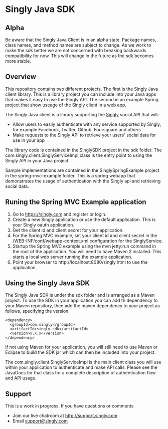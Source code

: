 # Singly Java SDK

## Alpha
Be aware that the Singly Java Client is in an alpha state.  Package names, class names, and method names are subject to change.  As we work to make the sdk better we are not concerned with breaking backwards compatibility for now.  This will change in the future as the sdk becomes more stable.

## Overview
This repository contains two different projects.  The first is the Singly Java client library.  This is a library project you can include into your Java apps that makes it easy to use the Singly API.  The second in an example Spring project that show useage of the Singly client in a web app.

The Singly Java client is a library supporting the [Singly](https://singly.com) social API that will:

  - Allow users to easily authenticate with any service supported by Singly; for example Facebook, Twitter, Github, Foursquare and others
  - Make requests to the Singly API to retrieve your users' social data for use in your app


The library code is contained in the SinglySDK project in the sdk folder.  The com.singly.client.SinglyServiceImpl class is the entry point to using the Singly API in your Java project.

Sample implementations are contained in the SinglySpringExample project in the spring-mvc-example folder.  This is a spring webapp that demonstrates the usage of authentication with the Singly api and retrieving social data.

## Runing the Spring MVC Example application

1. Go to https://singly.com and register or login.
2. Create a new Singly application or use the default application.  This is your Singly oauth application.
3. Get the client id and client secret for your application.
4. For the Spring MVC example, set your client id and client secret in the /WEB-INF/conf/webapp-context.xml configuration for the SinglyService.
5. Startup the Spring MVC example using the mvn jetty:run command in the root of the application.  You will need to have Maven 2 installed.  This starts a local web server running the example application.
6. Point your browser to http://localhost:8080/singly.html to use the application.

## Using the Singly Java SDK

The Singly Java SDK is under the sdk folder and is arranged as a Maven project.  To use the SDK in your application you can add th dependency to your Maven repository, then add the maven dependency to your project as follows, specifying the version.

    <dependency>
      <groupId>com.singly</groupId>
      <artifactId>singly-sdk</artifactId>
      <version>x.x.x</version>
    </dependency>

If not using Maven for your application, you will still need to use Maven or Eclipse to build the SDK jar which can then be included into your project.

The com.singly.client.SinglyServiceImpl is the main client class you will use within your application to authenticate and make API calls.  Please see the JavaDocs for that class for a complete description of authentication flow and API usage.

Support
--------------

This is a work in progress. If you have questions or comments

* Join our live chatroom at http://support.singly.com
* Email support@singly.com
